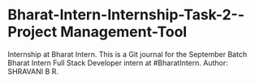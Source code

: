 # Bharat-Intern-Internship-Task-2--Project Management-Tool
Internship at Bharat Intern. This is a Git journal for the September Batch Bharat Intern Full Stack Developer intern at #BharatIntern. Author: SHRAVANI B R.
